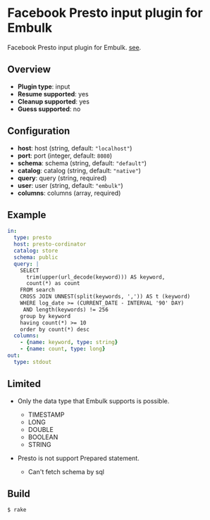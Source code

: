 # Facebook Presto input plugin for Embulk

Facebook Presto input plugin for Embulk.
[see](https://prestodb.io/).

## Overview

* **Plugin type**: input
* **Resume supported**: yes
* **Cleanup supported**: yes
* **Guess supported**: no

## Configuration

- **host**: host (string, default: `"localhost"`)
- **port**: port (integer, default: `8080`)
- **schema**: schema (string, default: `"default"`)
- **catalog**: catalog (string, default: `"native"`)
- **query**: query (string, required)
- **user**: user (string, default: `"embulk"`)
- **columns**: columns (array, required)

## Example

```yaml
in:
  type: presto
  host: presto-cordinator
  catalog: store
  schema: public
  query: |
    SELECT
      trim(upper(url_decode(keyword))) AS keyword,
      count(*) as count
    FROM search
    CROSS JOIN UNNEST(split(keywords, ',')) AS t (keyword)
    WHERE log_date >= (CURRENT_DATE - INTERVAL '90' DAY)
     AND length(keywords) != 256
    group by keyword
    having count(*) >= 10
    order by count(*) desc
  columns:
    - {name: keyword, type: string}
    - {name: count, type: long}
out:
  type: stdout
```

## Limited
* Only the data type that Embulk supports is possible.
  * TIMESTAMP
  * LONG
  * DOUBLE
  * BOOLEAN
  * STRING

* Presto is not support Prepared statement.
  * Can't fetch schema by sql

## Build

```
$ rake
```
